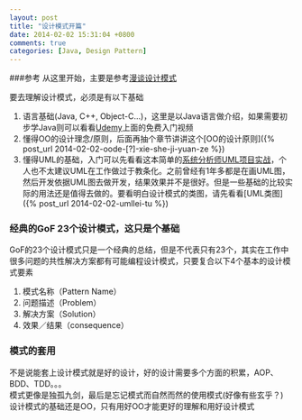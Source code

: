 ```yaml
---
layout: post
title: "设计模式开篇"
date: 2014-02-02 15:31:04 +0800
comments: true
categories: [Java, Design Pattern]
---
```


###参考
从这里开始，主要是参考[漫谈设计模式](http://www.amazon.cn/漫谈设计模式-从面向对象开始-刘济华/dp/B006QQZE4Y/ref=sr_1_1?ie=UTF8&qid=1391326331&sr=8-1&keywords=漫谈设计模式)

要去理解设计模式，必须是有以下基础

1. 语言基础(Java, C++, Object-C...)，这里是以Java语言做介绍，如果需要初步学Java则可以看看[Udemy](https://www.udemy.com/java-tutorial/?couponCode=FREE)上面的免费入门视频
2. 懂得OO的设计理念/原则，后面再抽个章节讲讲这个[OO的设计原则]({% post_url 2014-02-02-oode-[?]-xie-she-ji-yuan-ze %})
3. 懂得UML的基础，入门可以先看看这本简单的[系统分析师UML项目实战](http://www.amazon.cn/系统分析师UML项目实战-邱郁惠/dp/B00DSQZ9IQ/ref=sr_1_1?ie=UTF8&qid=1391326582&sr=8-1&keywords=系统分析师UML项目实战)，个人也不太建议UML在工作做过于教条化。之前曾经有1年多都是在画UML图，然后开发依据UML图去做开发，结果效果并不是很好。但是一些基础的比较实际的用法还是值得去做的。要看明白设计模式的类图，请先看看[UML类图]({% post_url 2014-02-02-umllei-tu %})

### 经典的GoF 23个设计模式，这只是个基础
GoF的23个设计模式只是一个经典的总结，但是不代表只有23个，其实在工作中很多问题的共性解决方案都有可能编程设计模式，只要复合以下4个基本的设计模式要素

1. 模式名称（Pattern Name）
2. 问题描述（Problem）
3. 解决方案（Solution）
4. 效果／结果（consequence）

### 模式的套用
不是说能套上设计模式就是好的设计，好的设计需要多个方面的积累，AOP、BDD、TDD。。。  
模式更像是独孤九剑，最后是忘记模式而自然而然的使用模式(好像有些玄乎？)  
设计模式的基础还是OO，只有用好OO才能更好的理解和用好设计模式